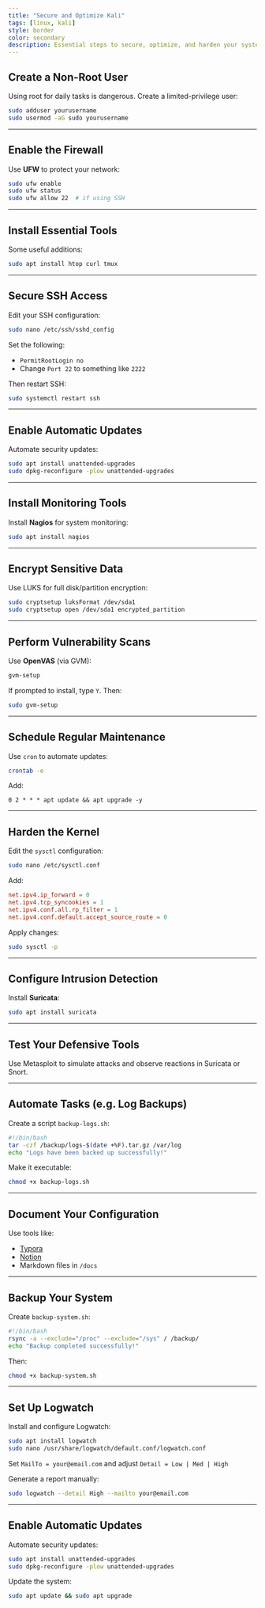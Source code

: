 ```yaml
---
title: "Secure and Optimize Kali"
tags: [linux, kali]
style: border
color: secondary
description: Essential steps to secure, optimize, and harden your system, enhance performance
---
```


## Create a Non-Root User
Using root for daily tasks is dangerous. Create a limited-privilege user:

```bash
sudo adduser yourusername
sudo usermod -aG sudo yourusername
```

---

## Enable the Firewall
Use **UFW** to protect your network:

```bash
sudo ufw enable
sudo ufw status
sudo ufw allow 22  # if using SSH
```

---

## Install Essential Tools
Some useful additions:

```bash
sudo apt install htop curl tmux
```

---

## Secure SSH Access
Edit your SSH configuration:

```bash
sudo nano /etc/ssh/sshd_config
```

Set the following:
- `PermitRootLogin no`
- Change `Port 22` to something like `2222`

Then restart SSH:

```bash
sudo systemctl restart ssh
```

---

## Enable Automatic Updates
Automate security updates:

```bash
sudo apt install unattended-upgrades
sudo dpkg-reconfigure -plow unattended-upgrades
```

---

## Install Monitoring Tools
Install **Nagios** for system monitoring:

```bash
sudo apt install nagios
```

---


## Encrypt Sensitive Data
Use LUKS for full disk/partition encryption:

```bash
sudo cryptsetup luksFormat /dev/sda1
sudo cryptsetup open /dev/sda1 encrypted_partition
```

---

## Perform Vulnerability Scans
Use **OpenVAS** (via GVM):

```bash
gvm-setup
```

If prompted to install, type `Y`. Then:

```bash
sudo gvm-setup
```

---

## Schedule Regular Maintenance
Use `cron` to automate updates:

```bash
crontab -e
```

Add:

```cron
0 2 * * * apt update && apt upgrade -y
```

---

## Harden the Kernel
Edit the `sysctl` configuration:

```bash
sudo nano /etc/sysctl.conf
```

Add:
```conf
net.ipv4.ip_forward = 0
net.ipv4.tcp_syncookies = 1
net.ipv4.conf.all.rp_filter = 1
net.ipv4.conf.default.accept_source_route = 0
```

Apply changes:

```bash
sudo sysctl -p
```

---

## Configure Intrusion Detection
Install **Suricata**:

```bash
sudo apt install suricata
```

---

## Test Your Defensive Tools
Use Metasploit to simulate attacks and observe reactions in Suricata or Snort.

---

## Automate Tasks (e.g. Log Backups)
Create a script `backup-logs.sh`:

```bash
#!/bin/bash
tar -czf /backup/logs-$(date +%F).tar.gz /var/log
echo "Logs have been backed up successfully!"
```

Make it executable:

```bash
chmod +x backup-logs.sh
```

---

## Document Your Configuration
Use tools like:
- [Typora](https://typora.io)
- [Notion](https://www.notion.so)
- Markdown files in `/docs`

---

## Backup Your System
Create `backup-system.sh`:

```bash
#!/bin/bash
rsync -a --exclude="/proc" --exclude="/sys" / /backup/
echo "Backup completed successfully!"
```

Then:

```bash
chmod +x backup-system.sh
```

---

## Set Up Logwatch
Install and configure Logwatch:

```bash
sudo apt install logwatch
sudo nano /usr/share/logwatch/default.conf/logwatch.conf
```

Set `MailTo = your@email.com` and adjust `Detail = Low | Med | High`

Generate a report manually:

```bash
sudo logwatch --detail High --mailto your@email.com
```

---

## Enable Automatic Updates
Automate security updates:

```bash
sudo apt install unattended-upgrades
sudo dpkg-reconfigure -plow unattended-upgrades
```

Update the system:

```bash
sudo apt update && sudo apt upgrade
```
